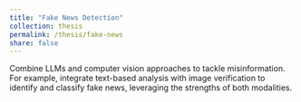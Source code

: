 ```yaml
---
title: "Fake News Detection"
collection: thesis
permalink: /thesis/fake-news
share: false
---
```

Combine LLMs and computer vision approaches to tackle misinformation. For example, integrate text-based analysis with image verification to identify and classify fake news, leveraging the strengths of both modalities.